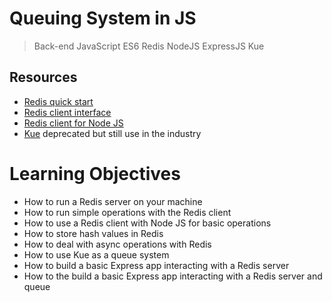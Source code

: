 # Queuing System in JS

> Back-end
> JavaScript
> ES6
> Redis
> NodeJS
> ExpressJS
> Kue

## Resources

* [Redis quick start](https://intranet.alxswe.com/rltoken/bD8ATSAVbine9-zEXenwyw)
* [Redis client interface](https://intranet.alxswe.com/rltoken/vFJSkoXkIvLqHzQgx8DVcw)
* [Redis client for Node JS](https://intranet.alxswe.com/rltoken/mRftfl67BrNvl-RM5JQfUA)
* [Kue](https://intranet.alxswe.com/rltoken/yTC3Ci2IV2US24xJsBfMgQ) deprecated but still use in the industry

# Learning Objectives

* How to run a Redis server on your machine
* How to run simple operations with the Redis client
* How to use a Redis client with Node JS for basic operations
* How to store hash values in Redis
* How to deal with async operations with Redis
* How to use Kue as a queue system
* How to build a basic Express app interacting with a Redis server
* How to the build a basic Express app interacting with a Redis server and queue
